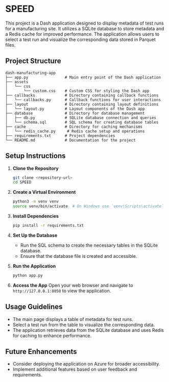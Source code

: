 # SPEED

This project is a Dash application designed to display metadata of test runs for a manufacturing site. It utilizes a SQLite database to store metadata and a Redis cache for improved performance. The application allows users to select a test run and visualize the corresponding data stored in Parquet files.

## Project Structure

```
dash-manufacturing-app
├── app.py                # Main entry point of the Dash application
├── assets
│   └── css
│       └── custom.css    # Custom CSS for styling the Dash app
├── callbacks             # Directory containing callback functions
│   └── callbacks.py      # Callback functions for user interactions
├── layout                # Directory containing layout definitions
│   └── layout.py         # Layout components of the Dash app
├── database              # Directory for database management
│   ├── db.py             # SQLite database connection and queries
│   └── schema.sql        # SQL schema for creating database tables
├── cache                 # Directory for caching mechanisms
│   └── redis_cache.py     # Redis cache setup and operations
├── requirements.txt      # Project dependencies
└── README.md             # Documentation for the project
```

## Setup Instructions

1. **Clone the Repository**
   ```bash
   git clone <repository-url>
   cd SPEED
   ```

2. **Create a Virtual Environment**
   ```bash
   python3 -m venv venv
   source venv/bin/activate  # On Windows use `venv\Scripts\activate`
   ```

3. **Install Dependencies**
   ```bash
   pip install -r requirements.txt
   ```

4. **Set Up the Database**
   - Run the SQL schema to create the necessary tables in the SQLite database.
   - Ensure that the database file is created and accessible.

5. **Run the Application**
   ```bash
   python app.py
   ```

6. **Access the App**
   Open your web browser and navigate to `http://127.0.0.1:8050` to view the application.

## Usage Guidelines

- The main page displays a table of metadata for test runs.
- Select a test run from the table to visualize the corresponding data.
- The application retrieves data from the SQLite database and uses Redis for caching to enhance performance.

## Future Enhancements

- Consider deploying the application on Azure for broader accessibility.
- Implement additional features based on user feedback and requirements.